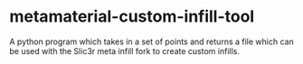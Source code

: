 # metamaterial-custom-infill-tool
A python program which takes in a set of points and returns a file which can be used with the Slic3r meta infill fork to create custom infills.
